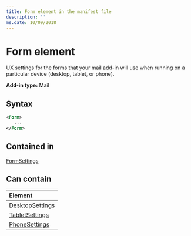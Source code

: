 ```yaml
---
title: Form element in the manifest file
description: ''
ms.date: 10/09/2018
---
```


# Form element

UX settings for the forms that your mail add-in will use when running on a particular device (desktop, tablet, or phone).

**Add-in type:** Mail

## Syntax

```XML
<Form>
   ...
</Form>
```

## Contained in

[FormSettings](formsettings.md)


## Can contain

|**Element**|
|:-----|
|[DesktopSettings](desktopsettings.md)|
|[TabletSettings](tabletsettings.md)|
|[PhoneSettings](phonesettings.md)|
